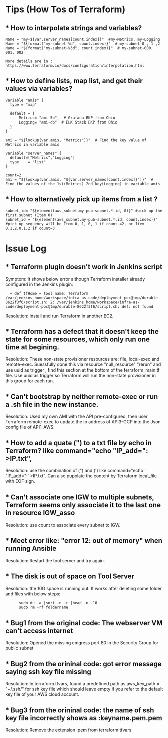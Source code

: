 # Tips (How Tos of Terraform)

## * How to interpolate strings and variables?
```
Name = "my-${var.server_names[count.index]}"  #my-Metrics, my-Logging
Name = "${format("my-subnet-%d", count.index)}"  # my-subnet-0 , 1 ,2
Name = "${format("my-subnet-%3d", count.index)}"  # my-subnet-000, 001, 002

More details are in :
https://www.terraform.io/docs/configuration/interpolation.html
```
## * How to define lists, map list, and get their values via variables?
```
variable "amis" {
  type = "map"

  default = {
      Metrics= "ami-5b",  # Grafana BKP from Ohio
      Logging= "ami-cb"  # ELK Stack BKP from Ohio
  }
}

ami = "${lookup(var.amis, "Metrics")}"  # Find the key value of Metrics in variable amis

variable "server_names" {
  default=["Metrics","Logging"]
  type    = "list"
}

count=2
ami = "${lookup(var.amis, "${var.server_names[count.index]}")}"  # Find the values of the 1st(Metrics) 2nd key(Logging) in variable amis

```
## * How to alternatively pick up items from a list ?
```
subnet_id= "${element(aws_subnet.my-pub-subnet.*.id, 0)}" #pick up the first subnet (Item 0)
subnet_id = "${element(aws_subnet.my-pub-subnet.*.id, count.index)}" #pick up sequency will be Item 0, 1, 0, 1 if count =2, or Item 0,1,2,0,1,2 if count=3

```

# Issue Log
	
## * Terraform plugin doesn't work in Jenkins script

Symptom: It shows below error although Terraform installer already configured in the Jenkins plugin:
```
  + def tfHome = tool name: Terraform
/var/jenkins_home/workspace/infra-as-code/deployment-poc@tmp/durable-8622f3f6/script.sh: 2: /var/jenkins_home/workspace/infra-as-code/deployment-poc@tmp/durable-8622f3f6/script.sh: def: not found
```

Resolution: Install and run Terraform in another EC2.
  
## * Terraform has a defect that it doesn't keep the state for some resources, which only run one time at begining.
  Resolution: These non-state provisioner resources are: file, local-exec and remote-exec. Suessfully done this via resource "null_resource" "rerun" and use uuid as trigger , find this section at the bottom of the terraform_main.tf file. Use uuid as trigger so Terraform will run the non-state provisioner in this group for each run.
  
## * Can't bootstrap by neither remote-exec or run a .sh file in the new instance.
  Resolution: Used my own AMI with the API pre-configured, then user Terraform remote-exec to update the ip address of API3-GCP into the Json config file of API1-AWS.
  
## * How to add a quate (") to a txt file by echo in Terraform? like  command="echo "IP_add=": >IP.txt",
  Resolution: use the combination of (\") and (') like command="echo ' \"IP_add=\":' >IP.txt". Can also pupolate the content by Terraform local_file with EOF sign.
  
## * Can't associate one IGW to multiple subnets, Terraform seems only associate it to the last one in resource IGW_asso
  Resolution: use count to associate every subnet to IGW.
  
## * Meet error like: "error 12: out of memory" when running Ansible
  Resolution: Restart the tool server and try again. 

## * The disk is out of space on Tool Server
  Resolution: the 10G space is running out. It works after deleting some folder and files with below steps:
```
      sudo du -a |sort -n -r |head -n -10
	  sudo rm -rf foldername
```

## * Bug1 from the original code: The webserver VM can't access internet
  Resolution: Opened the missing emgress port 80 in the Security Group for public subnet
  
## * Bug2 from the orininal code: got error message saying ssh key file missing
  Resolution: In terraform.tfvars, found a predefined path as aws_key_path = "~/.ssh/" for ssh key file which should leave empty if you refer to the default key file of your AWS cloud account.
  
## * Bug3 from the orininal code: the name of ssh key file incorrectly shows as :keyname.pem.pem
  Resolution: Remove the extension .pem from terraform.tfvars
  
  
